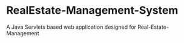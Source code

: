 # RealEstate-Management-System
A Java Servlets based web application designed for Real-Estate-Management
